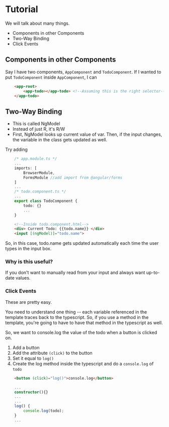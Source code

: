 # Tutorial
We will talk about many things.
* Components in other Components
* Two-Way Binding
* Click Events

## Components in other Components
Say I have two components, `AppComponent` and `TodoComponent`.
If I wanted to put `TodoComponent` inside `AppComponent`, I can
```html
    <app-root>
        <app-todo></app-todo> <!--Assuming this is the right selector-->
    </app-todo>
```

## Two-Way Binding
* This is called NgModel
* Instead of just R, it's R/W
* First, NgModel looks up current value of var. Then, if the input changes,
the variable in the class gets updated as well.

Try adding
```typescript
    /* app.module.ts */
    ...
    imports: [
        BrowserModule,
        FormsModule //add import from @angular/forms
    ]
    ...
    /* todo.component.ts */
    ...
    export class TodoComponent {
        todo: {}
        ...
    }
```
```html
    <!--Inside todo.component.html-->
    <div> Current Todo: {{todo.name}} </div>
    <input [(ngModel)]="todo.name">
```
So, in this case, todo.name gets updated automatically each time
the user types in the input box.

### Why is this useful?
If you don't want to manually read from your input and always want up-to-date values.

### Click Events
These are pretty easy. 

You need to understand one thing -- each variable referenced in the template
traces back to the typescript. So, if you use a method in the template, you're going to 
have to have that method in the typescript as well.

So, we want to console.log the value of the todo when a button is clicked on.

1. Add a button
2. Add the attribute `(click)` to the button
3. Set it equal to `log()`
4. Create the log method inside the typescript and do a `console.log` of `todo`

```html
    <button (click)="log()">console.log</button>
```
```typescript
    ...
    constructor(){}
    ...
    ...
    log() {
        console.log(todo);
    }
    ...
```